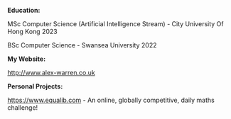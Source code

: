 **Education:**  

MSc Computer Science (Artificial Intelligence Stream) - City University Of Hong Kong 2023  

BSc Computer Science - Swansea University 2022  


**My Website:**   

http://www.alex-warren.co.uk  


**Personal Projects:**  

https://www.equalib.com - An online, globally competitive, daily maths challenge!  

